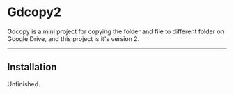 Gdcopy2
======
Gdcopy is a mini project for copying the folder and file to different folder on Google Drive,
and this project is it's version 2.	

***
Installation
---
Unfinished.

